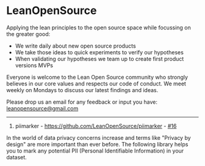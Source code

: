 # LeanOpenSource
Applying the lean principles to the open source space while focussing on the greater good:
- We write daily about new open source products
- We take those ideas to quick experiments to verify our hypotheses
- When validating our hypotheses we team up to create first product versions MVPs

Everyone is welcome to the Lean Open Source community who strongly believes in our core values and respects our code of conduct. We meet weekly on Mondays to discuss our latest findings and ideas. 

Please drop us an email for any feedback or input you have:
leanopensource@gmail.com

---------------------------------------------------------------------------------------------------------------------------------

1) piimarker - https://github.com/LeanOpenSource/piimarker - [#16](https://sdgs.un.org/goals/goal16)

In the world of data privacy concerns increase and terms like "Privacy by design" are more important than ever before. The following library helps you to mark any potential PII (Personal Identifiable Information) in your dataset.
